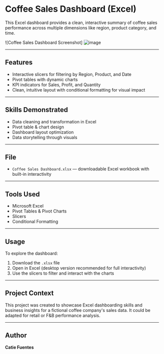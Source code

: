 # Coffee Sales Dashboard (Excel)

This Excel dashboard provides a clean, interactive summary of coffee sales performance across multiple dimensions like region, product category, and time.

![Coffee Sales Dashboard Screenshot] ![image](https://github.com/user-attachments/assets/01c2d5a5-acf5-4db2-abeb-20c6e9992e82)


---

## Features

- Interactive slicers for filtering by Region, Product, and Date
- Pivot tables with dynamic charts
- KPI indicators for Sales, Profit, and Quantity
- Clean, intuitive layout with conditional formatting for visual impact

---

## Skills Demonstrated

- Data cleaning and transformation in Excel
- Pivot table & chart design
- Dashboard layout optimization
- Data storytelling through visuals

---

## File

- `Coffee Sales Dashboard.xlsx` — downloadable Excel workbook with built-in interactivity

---

## Tools Used

- Microsoft Excel
- Pivot Tables & Pivot Charts
- Slicers
- Conditional Formatting

---

## Usage

To explore the dashboard:
1. Download the `.xlsx` file
2. Open in Excel (desktop version recommended for full interactivity)
3. Use the slicers to filter and interact with the charts

---

## Project Context

This project was created to showcase Excel dashboarding skills and business insights for a fictional coffee company's sales data. It could be adapted for retail or F&B performance analysis.

---

## Author

**Catie Fuentes**  

